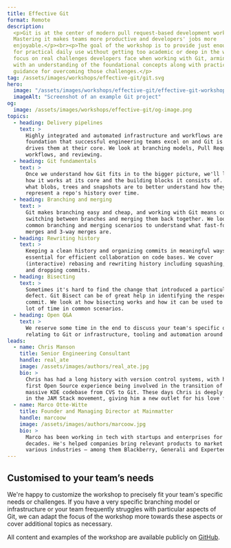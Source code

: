 ```yaml
---
title: Effective Git
format: Remote
description:
  <p>Git is at the center of modern pull request-based development workflows.
  Mastering it makes teams more productive and developers' jobs more
  enjoyable.</p><br><p>The goal of the workshop is to provide just enough detail
  for practical daily use without getting too academic or deep in the weeds. We
  focus on real challenges developers face when working with Git, arming them
  with an understanding of the foundational concepts along with practical
  guidance for overcoming those challenges.</p>
tag: /assets/images/workshops/effective-git/git.svg
hero:
  image: "/assets/images/workshops/effective-git/effective-git-workshop-hero.jpg"
  imageAlt: "Screenshot of an example Git project"
og:
  image: /assets/images/workshops/effective-git/og-image.png
topics:
  - heading: Delivery pipelines
    text: >
      Highly integrated and automated infrastructure and workflows are the
      foundation that successful engineering teams excel on and Git is what
      drives them at their core. We look at branching models, Pull Request based
      workflows, and reviewing.
  - heading: Git fundamentals
    text: >
      Once we understand how Git fits in to the bigger picture, we'll look into
      how it works at its core and the building blocks it consists of. We cover
      what blobs, trees and snapshots are to better understand how they
      represent a repo's history over time.
  - heading: Branching and merging
    text: >
      Git makes branching easy and cheap, and working with Git means constantly
      switching between branches and merging them back together. We look at
      common branching and merging scenarios to understand what fast-forward
      merges and 3-way merges are.
  - heading: Rewriting history
    text: >
      Keeping a clean history and organizing commits in meaningful ways is
      essential for efficient collaboration on code bases. We cover
      (interactive) rebasing and rewriting history including squashing, editing
      and dropping commits.
  - heading: Bisecting
    text: >
      Sometimes it's hard to find the change that introduced a particular
      defect. Git Bisect can be of great help in identifying the respective
      commit. We look at how bisecting works and how it can be used to save a
      lot of time in common scenarios.
  - heading: Open Q&A
    text: >
      We reserve some time in the end to discuss your team's specific questions
      relating to Git or infrastructure, tooling and automation around it.
leads:
  - name: Chris Manson
    title: Senior Engineering Consultant
    handle: real_ate
    image: /assets/images/authors/real_ate.jpg
    bio: >
      Chris has had a long history with version control systems, with his very
      first Open Source experience being involved in the transition of the
      massive KDE codebase from CVS to Git. These days Chris is deeply involved
      in the JAM Stack movement, giving him a new outlet for his love for Git.
  - name: Marco Otte-Witte
    title: Founder and Managing Director at Mainmatter
    handle: marcoow
    image: /assets/images/authors/marcoow.jpg
    bio: >
      Marco has been working in tech with startups and enterprises for 2
      decades. He's helped companies bring relevant products to market in
      various industries – among them Blackberry, Generali and Experteer.
---
```


<!--break-->

## Customised to your team’s needs

We're happy to customize the workshop to precisely fit your team's specific
needs or challenges. If you have a very specific branching model or
infrastructure or your team frequently struggles with particular aspects of Git,
we can adapt the focus of the workshop more towards these aspects or cover
additional topics as necessary.

All content and examples of the workshop are available publicly on
[GitHub](https://github.com/mainmatter/git-workshop).
